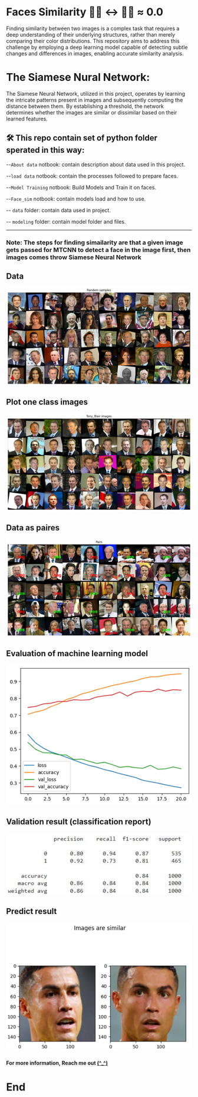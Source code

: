 # Faces Similarity 👨‍🦱 ↔ 👳‍♀️ ≈ 0.0

Finding similarity between two images is a complex task that requires a deep understanding of their underlying structures, rather than merely comparing their color distributions. This repository aims to address this challenge by employing a deep learning model capable of detecting subtle changes and differences in images, enabling accurate similarity analysis.

# The Siamese Nural Network:

  The Siamese Neural Network, utilized in this project, operates by learning the intricate patterns present in images and subsequently computing the distance between them. By establishing a threshold, the network determines whether the images are similar or dissimilar based on their learned features.



## 🛠 This repo contain set of python folder sperated in this way:

  --`About data` notbook: contain description about data used in this project.

  --`load data` notbook: contain the processes followed to prepare faces.

   --`Model Training` notbook: Build Models and Train it on faces.

  --`Face_sim` notbook: contain models load and how to use.

  -- `data` folder: contain data used in project.

  -- `modeling` folder: contain model folder and files.

 -----
 ### Note:  The steps for finding simailarity are that a given image gets passed for MTCNN to detect a face in the image first, then images comes throw Siamese Neural Network

## Data
![image](data/images/random%20samples.png)
## Plot one class images
![image](data/images/one%20class.png)
## Data as paires 
![image](data/images/pairs.png)
## Evaluation of machine learning model
![image](data/images/train.png)
## Validation result (classification report)
![image](data/images/val.JPG)
## Predict result
![image](data/images/result.JPG)

#### For more information, Reach me out [(\^_^)](https://www.linkedin.com/in/mahmoud-abu-zubaidah-bab3981a3/)




# End
